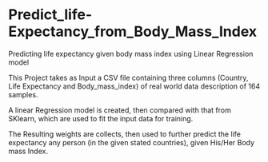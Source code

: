 # Predict_life-Expectancy_from_Body_Mass_Index
Predicting life expectancy given body mass index using Linear Regression model 

This Project takes as Input a CSV file containing three columns (Country, Life Expectancy and Body_mass_index) of real world data description of 164 samples. 

A linear Regression model is created, then compared with that from SKlearn, which are used to fit the input data for training.

The Resulting weights are collects, then used to further predict the life expectancy any person (in the given stated countries), given His/Her Body mass Index.




